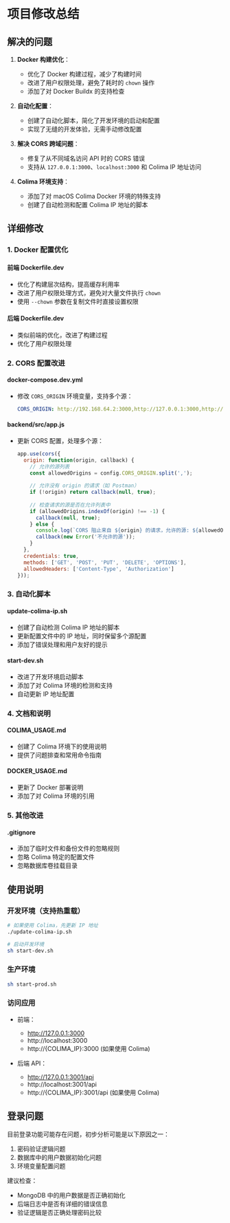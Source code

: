 # 项目修改总结

## 解决的问题

1. **Docker 构建优化**：
   - 优化了 Docker 构建过程，减少了构建时间
   - 改进了用户权限处理，避免了耗时的 `chown` 操作
   - 添加了对 Docker Buildx 的支持检查

2. **自动化配置**：
   - 创建了自动化脚本，简化了开发环境的启动和配置
   - 实现了无缝的开发体验，无需手动修改配置

3. **解决 CORS 跨域问题**：
   - 修复了从不同域名访问 API 时的 CORS 错误
   - 支持从 `127.0.0.1:3000`、`localhost:3000` 和 Colima IP 地址访问

4. **Colima 环境支持**：
   - 添加了对 macOS Colima Docker 环境的特殊支持
   - 创建了自动检测和配置 Colima IP 地址的脚本

## 详细修改

### 1. Docker 配置优化

#### 前端 Dockerfile.dev
- 优化了构建层次结构，提高缓存利用率
- 改进了用户权限处理方式，避免对大量文件执行 `chown`
- 使用 `--chown` 参数在复制文件时直接设置权限

#### 后端 Dockerfile.dev
- 类似前端的优化，改进了构建过程
- 优化了用户权限处理

### 2. CORS 配置改进

#### docker-compose.dev.yml
- 修改 `CORS_ORIGIN` 环境变量，支持多个源：
  ```yaml
  CORS_ORIGIN: http://192.168.64.2:3000,http://127.0.0.1:3000,http://localhost:3000
  ```

#### backend/src/app.js
- 更新 CORS 配置，处理多个源：
  ```javascript
  app.use(cors({
    origin: function(origin, callback) {
      // 允许的源列表
      const allowedOrigins = config.CORS_ORIGIN.split(',');
      
      // 允许没有 origin 的请求（如 Postman）
      if (!origin) return callback(null, true);
      
      // 检查请求的源是否在允许列表中
      if (allowedOrigins.indexOf(origin) !== -1) {
        callback(null, true);
      } else {
        console.log(`CORS 阻止来自 ${origin} 的请求，允许的源: ${allowedOrigins.join(', ')}`);
        callback(new Error('不允许的源'));
      }
    },
    credentials: true,
    methods: ['GET', 'POST', 'PUT', 'DELETE', 'OPTIONS'],
    allowedHeaders: ['Content-Type', 'Authorization']
  }));
  ```

### 3. 自动化脚本

#### update-colima-ip.sh
- 创建了自动检测 Colima IP 地址的脚本
- 更新配置文件中的 IP 地址，同时保留多个源配置
- 添加了错误处理和用户友好的提示

#### start-dev.sh
- 改进了开发环境启动脚本
- 添加了对 Colima 环境的检测和支持
- 自动更新 IP 地址配置

### 4. 文档和说明

#### COLIMA_USAGE.md
- 创建了 Colima 环境下的使用说明
- 提供了问题排查和常用命令指南

#### DOCKER_USAGE.md
- 更新了 Docker 部署说明
- 添加了对 Colima 环境的引用

### 5. 其他改进

#### .gitignore
- 添加了临时文件和备份文件的忽略规则
- 忽略 Colima 特定的配置文件
- 忽略数据库卷挂载目录

## 使用说明

### 开发环境（支持热重载）

```bash
# 如果使用 Colima，先更新 IP 地址
./update-colima-ip.sh

# 启动开发环境
sh start-dev.sh
```

### 生产环境

```bash
sh start-prod.sh
```

### 访问应用

- 前端：
  - http://127.0.0.1:3000
  - http://localhost:3000
  - http://{COLIMA_IP}:3000 (如果使用 Colima)

- 后端 API：
  - http://127.0.0.1:3001/api
  - http://localhost:3001/api
  - http://{COLIMA_IP}:3001/api (如果使用 Colima)

## 登录问题

目前登录功能可能存在问题，初步分析可能是以下原因之一：

1. 密码验证逻辑问题
2. 数据库中的用户数据初始化问题
3. 环境变量配置问题

建议检查：
- MongoDB 中的用户数据是否正确初始化
- 后端日志中是否有详细的错误信息
- 验证逻辑是否正确处理密码比较
